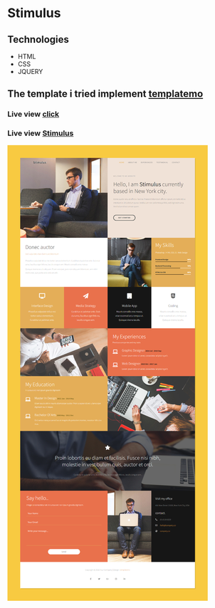 # Stimulus

## Technologies
* HTML
* CSS
* JQUERY

## The template i tried implement [templatemo](https://templatemo.com/live/templatemo_498_stimulus)

### Live view <a href="https://mustafa-hameed199.github.io/Template_7/" target="_blank"> click </a>
### Live view [Stimulus](https://mustafa-hameed199.github.io/Template_7/ "target=_blank" )

![view Website](https://github.com/Mustafa-hameed199/Template_7/blob/main/images/Stimulus.png?raw=true)

